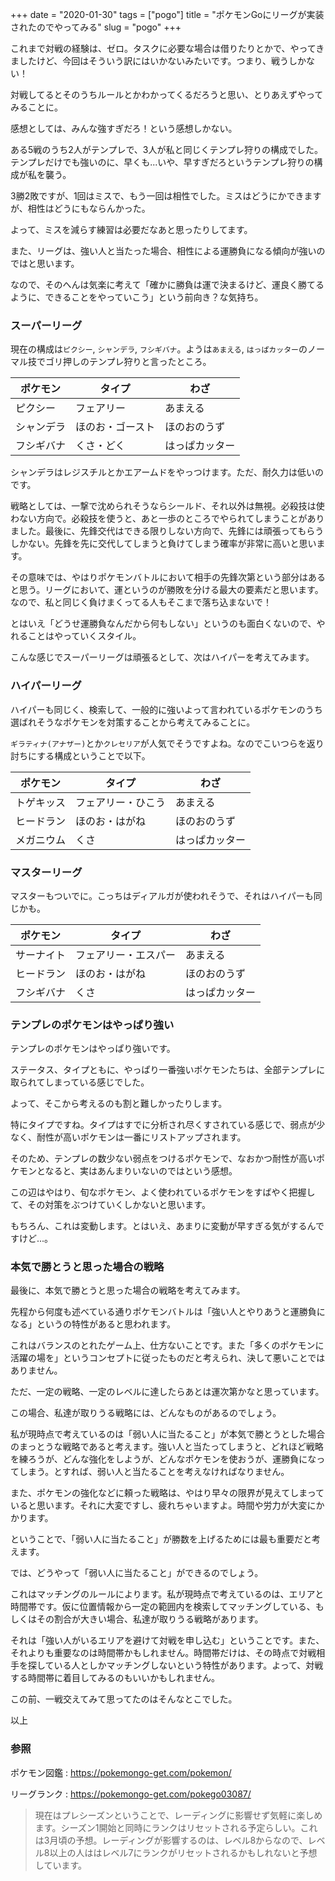 +++
date = "2020-01-30"
tags = ["pogo"]
title = "ポケモンGoにリーグが実装されたのでやってみる"
slug = "pogo"
+++

これまで対戦の経験は、ゼロ。タスクに必要な場合は借りたりとかで、やってきましたけど、今回はそういう訳にはいかないみたいです。つまり、戦うしかない！

対戦してるとそのうちルールとかわかってくるだろうと思い、とりあえずやってみることに。

感想としては、みんな強すぎだろ！という感想しかない。

ある5戦のうち2人がテンプレで、3人が私と同じくテンプレ狩りの構成でした。テンプレだけでも強いのに、早くも...いや、早すぎだろというテンプレ狩りの構成が私を襲う。

3勝2敗ですが、1回はミスで、もう一回は相性でした。ミスはどうにかできますが、相性はどうにもならんかった。

よって、ミスを減らす練習は必要だなあと思ったりしてます。

また、リーグは、強い人と当たった場合、相性による運勝負になる傾向が強いのではと思います。

なので、そのへんは気楽に考えて「確かに勝負は運で決まるけど、運良く勝てるように、できることをやっていこう」という前向き？な気持ち。

### スーパーリーグ

現在の構成は`ピクシー`, `シャンデラ`, `フシギバナ`。ようは`あまえる`, `はっぱカッター`のノーマル技でゴリ押しのテンプレ狩りと言ったところ。

|ポケモン|タイプ|わざ|
|---|---|---|
|ピクシー|フェアリー|あまえる|
|シャンデラ|ほのお・ゴースト|ほのおのうず|
|フシギバナ|くさ・どく|はっぱカッター|

シャンデラはレジスチルとかエアームドをやっつけます。ただ、耐久力は低いのです。

戦略としては、一撃で沈められそうならシールド、それ以外は無視。必殺技は使わない方向で。必殺技を使うと、あと一歩のところでやられてしまうことがありました。最後に、先鋒交代はできる限りしない方向で、先鋒には頑張ってもらうしかない。先鋒を先に交代してしまうと負けてしまう確率が非常に高いと思います。

その意味では、やはりポケモンバトルにおいて相手の先鋒次第という部分はあると思う。リーグにおいて、運というのが勝敗を分ける最大の要素だと思います。なので、私と同じく負けまくってる人もそこまで落ち込まないで！

とはいえ「どうせ運勝負なんだから何もしない」というのも面白くないので、やれることはやっていくスタイル。

こんな感じでスーパーリーグは頑張るとして、次はハイパーを考えてみます。

### ハイパーリーグ

ハイパーも同じく、検索して、一般的に強いよって言われているポケモンのうち選ばれそうなポケモンを対策することから考えてみることに。

`ギラティナ(アナザー)`とか`クレセリア`が人気でそうですよね。なのでこいつらを返り討ちにする構成ということで以下。

|ポケモン|タイプ|わざ|
|---|---|---|
|トゲキッス|フェアリー・ひこう|あまえる|
|ヒードラン|ほのお・はがね|ほのおのうず|
|メガニウム|くさ|はっぱカッター|

### マスターリーグ

マスターもついでに。こっちはディアルガが使われそうで、それはハイパーも同じかも。

|ポケモン|タイプ|わざ|
|---|---|---|
|サーナイト|フェアリー・エスパー|あまえる|
|ヒードラン|ほのお・はがね|ほのおのうず|
|フシギバナ|くさ|はっぱカッター|

### テンプレのポケモンはやっぱり強い

テンプレのポケモンはやっぱり強いです。

ステータス、タイプともに、やっぱり一番強いポケモンたちは、全部テンプレに取られてしまっている感じでした。

よって、そこから考えるのも割と難しかったりします。

特にタイプですね。タイプはすでに分析され尽くすされている感じで、弱点が少なく、耐性が高いポケモンは一番にリストアップされます。

そのため、テンプレの数少ない弱点をつけるポケモンで、なおかつ耐性が高いポケモンとなると、実はあんまりいないのではという感想。

この辺はやはり、旬なポケモン、よく使われているポケモンをすばやく把握して、その対策をぶつけていくしかないと思います。

もちろん、これは変動します。とはいえ、あまりに変動が早すぎる気がするんですけど...。

### 本気で勝とうと思った場合の戦略

最後に、本気で勝とうと思った場合の戦略を考えてみます。

先程から何度も述べている通りポケモンバトルは「強い人とやりあうと運勝負になる」というの特性があると思われます。

これはバランスのとれたゲーム上、仕方ないことです。また「多くのポケモンに活躍の場を」というコンセプトに従ったものだと考えられ、決して悪いことではありません。

ただ、一定の戦略、一定のレベルに達したらあとは運次第かなと思っています。

この場合、私達が取りうる戦略には、どんなものがあるのでしょう。

私が現時点で考えているのは「弱い人に当たること」が本気で勝とうとした場合のまっとうな戦略であると考えます。強い人と当たってしまうと、どれほど戦略を練ろうが、どんな強化をしようが、どんなポケモンを使おうが、運勝負になってしまう。とすれば、弱い人と当たることを考えなければなりません。

また、ポケモンの強化などに頼った戦略は、やはり早々の限界が見えてしまっていると思います。それに大変ですし、疲れちゃいますよ。時間や労力が大変にかかります。

ということで、「弱い人に当たること」が勝数を上げるためには最も重要だと考えます。

では、どうやって「弱い人に当たること」ができるのでしょう。

これはマッチングのルールによります。私が現時点で考えているのは、エリアと時間帯です。仮に位置情報から一定の範囲内を検索してマッチングしている、もしくはその割合が大きい場合、私達が取りうる戦略があります。

それは「強い人がいるエリアを避けて対戦を申し込む」ということです。また、それよりも重要なのは時間帯かもしれません。時間帯だけは、その時点で対戦相手を探している人としかマッチングしないという特性があります。よって、対戦する時間帯に着目してみるのもいいかもしれません。

この前、一戦交えてみて思ってたのはそんなとこでした。

以上

### 参照

ポケモン図鑑 : https://pokemongo-get.com/pokemon/

リーグランク : https://pokemongo-get.com/pokego03087/

> 現在はプレシーズンということで、レーディングに影響せず気軽に楽しめます。シーズン1開始と同時にランクはリセットされる予定らしい。これは3月頃の予想。レーディングが影響するのは、レベル8からなので、レベル8以上の人ははレベル7にランクがリセットされるかもしれないと予想しています。

